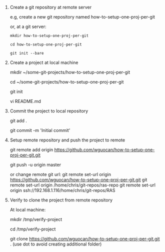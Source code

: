 1.	Create a git repository at remote server

	e.g, create a new git repository named how-to-setup-one-proj-per-git

	or, at a git server:
 
		mkdir how-to-setup-one-proj-per-git

		cd how-to-setup-one-proj-per-git

		git init --bare

2. Create a project at local machine

	mkdir ~/some-git-projects/how-to-setup-one-proj-per-git

	cd ~/some-git-projects/how-to-setup-one-proj-per-git

	git init

	vi README.md

3. Commit the project to local repository

	git add .

	git commit -m 'Initial commit'

4. Setup remote repository and push the project to remote

	git remote add origin https://github.com/wguocan/how-to-setup-one-proj-per-git.git

	git push -u origin master

	or change remote git url: 
		git remote set-url origin https://github.com/wguocan/how-to-setup-one-proj-per-git.git
		git remote set-url origin /home/chris/git-repos/ras-repo
		git remote set-url origin ssh://192.168.1.116/home/chris/git-repos/RAS
	
5. Verify to clone the project from remote repository

	At local machine:

	mkdir /tmp/verify-project

	cd /tmp/verify-project

	git clone https://github.com/wguocan/how-to-setup-one-proj-per-git.git . (use dot to avoid creating additional folder)

